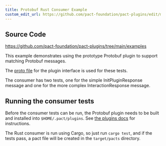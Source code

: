 ```yaml
---
title: Protobuf Rust Consumer Example
custom_edit_url: https://github.com/pact-foundation/pact-plugins/edit/main/examples/protobuf/protobuf-consumer-rust/README.md
---
```

<!-- This file has been synced from the pact-foundation/pact-plugins repository. Please do not edit it directly. The URL of the source file can be found in the custom_edit_url value above -->

## Source Code

https://github.com/pact-foundation/pact-plugins/tree/main/examples


This example demonstrates using the prototype Protobuf plugin to support matching Protobuf messages.

The [proto file](https://github.com/pact-foundation/pact-plugins/blob/main/proto/plugin.proto) for the plugin interface is used for these tests.  

The consumer has two tests, one for the simple InitPluginResponse message and one for the more complex
InteractionResponse message.

## Running the consumer tests

Before the consumer tests can be run, the Protobuf plugin needs to be built and installed into `$HOME/.pact/plugins`.
See [the plugins docs](https://github.com/pact-foundation/pact-plugins/blob/main/plugins/protobuf/README.md) for instructions.

The Rust consumer is run using Cargo, so just run `cargo test`, and 
if the tests pass, a pact file will be created in the `target/pacts` directory.
